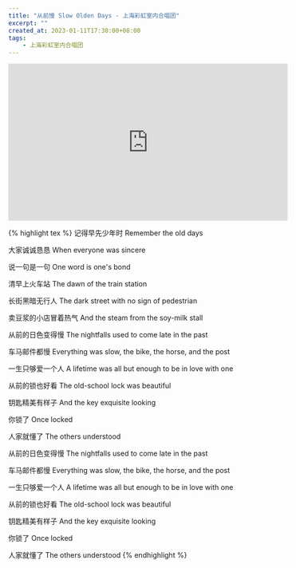```yaml
---
title: "从前慢 Slow Olden Days - 上海彩虹室内合唱团"
excerpt: ""
created_at: 2023-01-11T17:30:00+08:00
tags:
    - 上海彩虹室内合唱团
---
```


<iframe width="560" height="315" src="https://www.youtube.com/embed/OEtQpB6hXcw" title="YouTube video player" frameborder="0" allow="accelerometer; autoplay; clipboard-write; encrypted-media; gyroscope; picture-in-picture; web-share" allowfullscreen></iframe>

{% highlight tex %}
记得早先少年时
Remember the old days

大家诚诚恳恳
When everyone was sincere

说一句是一句
One word is one's bond

清早上火车站
The dawn of the train station

长街黑暗无行人
The dark street with no sign of pedestrian

卖豆浆的小店冒着热气
And the steam from the soy-milk stall

从前的日色变得慢
The nightfalls used to come late in the past

车马邮件都慢
Everything was slow, the bike, the horse, and the post

一生只够爱一个人
A lifetime was all but enough to be in love with one

从前的锁也好看
The old-school lock was beautiful

钥匙精美有样子
And the key exquisite looking

你锁了
Once locked

人家就懂了
The others understood

从前的日色变得慢
The nightfalls used to come late in the past

车马邮件都慢
Everything was slow, the bike, the horse, and the post

一生只够爱一个人
A lifetime was all but enough to be in love with one

从前的锁也好看
The old-school lock was beautiful

钥匙精美有样子
And the key exquisite looking

你锁了
Once locked

人家就懂了
The others understood
{% endhighlight %}